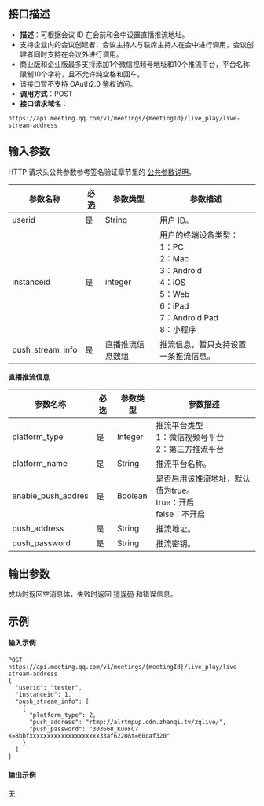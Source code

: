 ## 接口描述
- **描述**：可根据会议 ID 在会前和会中设置直播推流地址。
 - 支持企业内的会议创建者、会议主持人与联席主持人在会中进行调用，会议创建者同时支持在会议外进行调用。
 - 商业版和企业版最多支持添加1个微信视频号地址和10个推流平台，平台名称限制10个字符，且不允许纯空格和回车。
 - 该接口暂不支持 OAuth2.0 鉴权访问。
- **调用方式**：POST
- **接口请求域名**：
```plaintext
https://api.meeting.qq.com/v1/meetings/{meetingId}/live_play/live-stream-address
```



## 输入参数
HTTP 请求头公共参数参考签名验证章节里的 [公共参数说明](https://cloud.tencent.com/document/product/1095/42413#.E5.85.AC.E5.85.B1.E5.8F.82.E6.95.B0)。


| 参数名称         | 必选 | 参数类型         | 参数描述                                                     |
| ---------------- | ---- | ---------------- | ------------------------------------------------------------ |
| userid           | 是   | String           | 用户 ID。                                                |
| instanceid       | 是   | integer          | 用户的终端设备类型： <br>1：PC <br>2：Mac<br>3：Android <br>4：iOS <br>5：Web <br>6：iPad <br>7：Android Pad <br>8：小程序 |
| push_stream_info | 是   | 直播推流信息数组 | 推流信息，暂只支持设置一条推流信息。                          |


**直播推流信息**

| 参数名称      | 必选 | 参数类型 | 参数描述                                           |
| ------------- | ---- | -------- | -------------------------------------------------- |
| platform_type | 是   | Integer  | 推流平台类型：<br>1：微信视频号平台<br>2：第三方推流平台 |
| platform_name  | 是   | String   | 推流平台名称。                                          |
| enable_push_addres  | 是   | Boolean   | 是否启用该推流地址，默认值为true。<br>true：开启<br>false：不开启                                          |
| push_address  | 是   | String   | 推流地址。                                           |
| push_password | 是   | String   | 推流密钥。                                           |

## 输出参数
成功时返回空消息体，失败时返回 [错误码](https://cloud.tencent.com/document/product/1095/43704) 和错误信息。



## 示例
#### 输入示例
```plaintext
POST
https://api.meeting.qq.com/v1/meetings/{meetingId}/live_play/live-stream-address
{
  "userid": "tester",
  "instanceid": 1,
  "push_stream_info": [
  	{
	  "platform_type": 2,
	  "push_address": "rtmp://alrtmpup.cdn.zhanqi.tv/zqlive/",
	  "push_password": "303668_KuoFC?k=8bbfxxxxxxxxxxxxxxxxxxxx33af6220&t=60caf320"
	}
  ]
}
```

#### 输出示例
无
